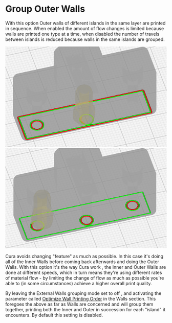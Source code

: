 Group Outer Walls
====
With this option Outer walls of different islands in the same layer are printed in sequence. When enabled the amount of flow changes is limited because walls are printed one type at a time, when disabled the number of travels between islands is reduced because walls in the same islands are grouped.

![Group outer walls Off](../images/group_outer_walls_off.png)
![Group outer walls ON](../images/group_outer_walls_on.png)

Cura avoids changing "feature" as much as possible. In this case it's doing all of the Inner Walls before coming back afterwards and doing the Outer Walls. With this option it's the way Cura work , the Inner and Outer Walls are done at different speeds, which in turn means they're using different rates of material flow - by limiting the change of flow as much as possible you're able to (in some circumstances) achieve a higher overall print quality.

By leaving the External Walls grouping mode set to off , and activating the parameter called [Optimize Wall Printing Order](../shell/optimize_wall_printing_order.md) in the Walls section. This foregoes the above as far as Walls are concerned and will group them together, printing both the Inner and Outer in succession for each "island" it encounters. By default this setting is disabled.